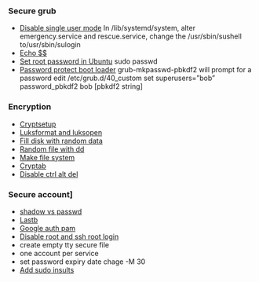 ### Secure grub
- [Disable single user mode](https://askubuntu.com/questions/1011368/how-can-i-protect-against-single-user-mode)
In /lib/systemd/system,  alter emergency.service and rescue.service, change the /usr/sbin/sushell to/usr/sbin/sulogin 
- [Echo $$](https://unix.stackexchange.com/questions/186119/what-is-the-meaning-of-the-number-displayed-by-echo)
- [Set root password in Ubuntu](https://askubuntu.com/questions/155278/how-do-i-set-the-root-password-so-i-can-use-su-instead-of-sudo)
sudo passwd
- [Password protect boot loader](https://www.howtogeek.com/102009/how-to-password-protect-ubuntus-boot-loader/)
grub-mkpasswd-pbkdf2 will prompt for a password
edit /etc/grub.d/40_custom
set superusers=”bob”
password_pbkdf2 bob [pbkdf2 string]

### Encryption
- [Cryptsetup](https://www.ibm.com/docs/en/order-management-sw/10.0?topic=considerations-encrypting-data-partitions-using-luks)
- [Luksformat and luksopen](https://linux.die.net/man/8/cryptsetup)
- [Fill disk with random data](https://linuxconfig.org/hard-drive-shredding-on-linux)
- [Random file with dd](https://superuser.com/questions/470949/how-do-i-create-a-1gb-random-file-in-linux)
- [Make file system](https://access.redhat.com/documentation/en-us/red_hat_enterprise_linux/7/html/storage_administration_guide/ch-ext4)
- [Cryptab](https://www.freedesktop.org/software/systemd/man/crypttab.html)
- [Disable ctrl alt del](https://www.linuxtechi.com/disable-reboot-using-ctrl-alt-del-keys/)

### Secure account]
- [shadow vs passwd](https://unix.stackexchange.com/questions/461022/what-is-the-difference-between-etc-shadow-and-etc-passwd#:~:text=The%20major%20difference%20is%20that,and%20the%20password%20expiry%20data.)
- [Lastb](https://community.hpe.com/t5/System-Administration/difference-between-last-and-lastb/td-p/4415301#:~:text=last%20searches%20backwards%20through%20file,all%20the%20bad%20login%20attempts.)
- [Google auth pam](https://www.tecmint.com/enable-two-factor-authentication-in-ubuntu/)
- [Disable root and ssh root login](https://www.tecmint.com/disable-root-login-in-linux/)
- create empty tty secure file
- one account per service
- set password expiry date chage -M 30 <acct name>
- [Add sudo insults](https://www.tecmint.com/sudo-insult-when-enter-wrong-password/)


